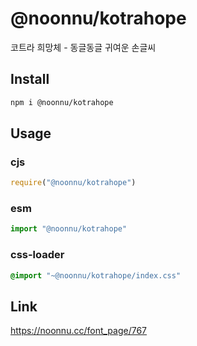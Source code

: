 # @noonnu/kotrahope
코트라 희망체 - 동글동글 귀여운 손글씨

## Install
```sh
npm i @noonnu/kotrahope
```
## Usage
### cjs
```js
require("@noonnu/kotrahope")
```
### esm
```js
import "@noonnu/kotrahope"
```
### css-loader
```css
@import "~@noonnu/kotrahope/index.css"
```

## Link
https://noonnu.cc/font_page/767